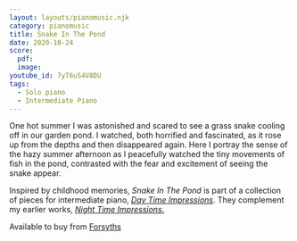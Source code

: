 ```yaml
---
layout: layouts/pianomusic.njk
category: pianomusic
title: Snake In The Pond
date: 2020-10-24
score:
  pdf: 
  image: 
youtube_id: 7yT6uS4V8DU
tags:
  - Solo piano
  - Intermediate Piano
---
```

One hot summer I was astonished and scared to see a grass snake cooling off in our garden pond. I watched, both horrified and fascinated, as it rose up from the depths and then disappeared again. Here I portray the sense of the hazy summer afternoon as I peacefully watched the tiny movements of fish in the pond, contrasted with the fear and excitement of seeing the snake appear. 


Inspired by childhood memories, *Snake In The Pond* is part of a collection of pieces for intermediate piano, [*Day Time Impressions*](/composer/publications/day-time-impressions/). They complement my earlier works, [*Night Time Impressions*.](/composer/publications/night-time-impressions/)

Available to buy from [Forsyths](https://www.forsyths.co.uk/music/forsyth-publications/forsyth-publications-by-instrument/piano/148406-day-time-impressions-sarah-baker-piano-sheet-music-9790570500192.html)